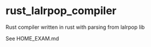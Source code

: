 # rust_lalrpop_compiler
Rust compiler written in rust with parsing from lalrpop lib

See HOME_EXAM.md 
